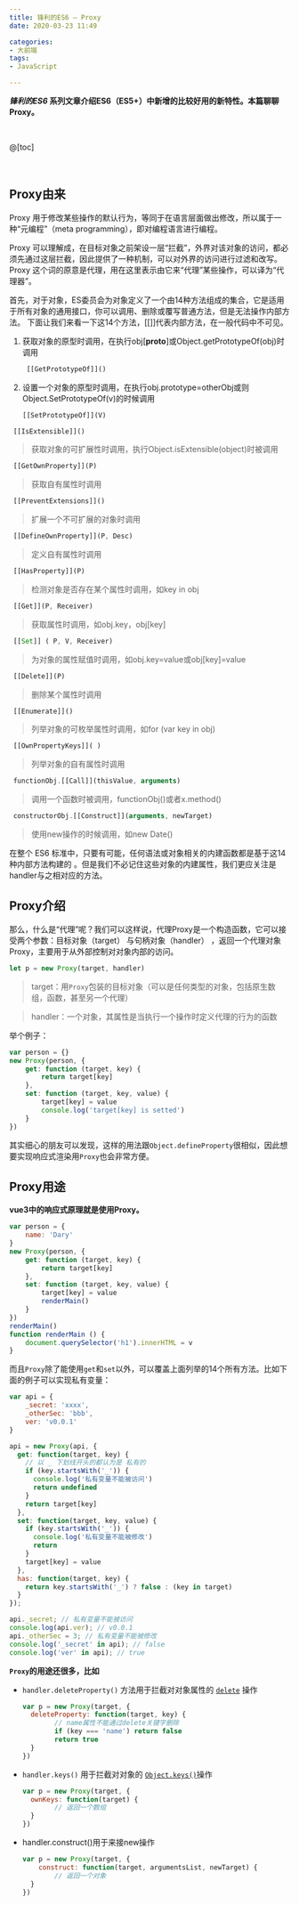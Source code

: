 ```yaml
---
title: 锋利的ES6 — Proxy
date: 2020-03-23 11:49

categories:
- 大前端
tags:
- JavaScript

---
```


***锋利的ES6* 系列文章介绍ES6（ES5+）中新增的比较好用的新特性。本篇聊聊Proxy。**

<br>

@[toc]

<br>

## Proxy由来

Proxy 用于修改某些操作的默认行为，等同于在语言层面做出修改，所以属于一种“元编程”（meta programming），即对编程语言进行编程。

Proxy 可以理解成，在目标对象之前架设一层“拦截”，外界对该对象的访问，都必须先通过这层拦截，因此提供了一种机制，可以对外界的访问进行过滤和改写。Proxy 这个词的原意是代理，用在这里表示由它来“代理”某些操作，可以译为“代理器”。

首先，对于对象，ES委员会为对象定义了一个由14种方法组成的集合，它是适用于所有对象的通用接口，你可以调用、删除或覆写普通方法，但是无法操作内部方法。 下面让我们来看一下这14个方法，[[]]代表内部方法，在一般代码中不可见。



1. 获取对象的原型时调用，在执行obj[__proto__]或Object.getPrototypeOf(obj)时调用

   ```js
    [[GetPrototypeOf]]()
   ```



2. 设置一个对象的原型时调用，在执行obj.prototype=otherObj或则Object.SetPrototypeOf(v)的时候调用

   ```js
   [[SetPrototypeOf]](V)  
   ```



 ```js
  [[IsExtensible]]()
 ```

  > 获取对象的可扩展性时调用，执行Object.isExtensible(object)时被调用

  

 ```js
  [[GetOwnProperty]](P)
 ```

  > 获取自有属性时调用

  

 ```javascript
  [[PreventExtensions]]()
 ```

  > 扩展一个不可扩展的对象时调用

  

 ```javascript
  [[DefineOwnProperty]](P, Desc)
 ```

  > 定义自有属性时调用

  

 ```js
  [[HasProperty]](P)
 ```

  > 检测对象是否存在某个属性时调用，如key in obj

  

 ```js
  [[Get]](P, Receiver)
 ```

  > 获取属性时调用，如obj.key，obj[key]

  

 ```js
  [[Set]] ( P, V, Receiver)
 ```

  > 为对象的属性赋值时调用，如obj.key=value或obj[key]=value

  

 ```js
  [[Delete]](P)
 ```

  > 删除某个属性时调用

  

 ```js
  [[Enumerate]]()
 ```

  > 列举对象的可枚举属性时调用，如for (var key in obj)

  

 ```js
  [[OwnPropertyKeys]]( )
 ```

  > 列举对象的自有属性时调用

  

 ```js
  functionObj.[[Call]](thisValue, arguments)
 ```

  > 调用一个函数时被调用，functionObj()或者x.method()

  

 ```js
  constructorObj.[[Construct]](arguments, newTarget)
 ```

  > 使用new操作的时候调用，如new Date()



在整个 ES6 标准中，只要有可能，任何语法或对象相关的内建函数都是基于这14种内部方法构建的 。但是我们不必记住这些对象的内建属性，我们更应关注是handler与之相对应的方法。



## Proxy介绍

那么，什么是“代理”呢？我们可以这样说，代理Proxy是一个构造函数，它可以接受两个参数：目标对象（target） 与句柄对象（handler） ，返回一个代理对象Proxy，主要用于从外部控制对对象内部的访问。

```javascript
let p = new Proxy(target, handler)
```

>target：用`Proxy`包装的目标对象（可以是任何类型的对象，包括原生数组，函数，甚至另一个代理）

> handler：一个对象，其属性是当执行一个操作时定义代理的行为的函数

举个例子：

```js
var person = {}
new Proxy(person, {
    get: function (target, key) {
        return target[key]
    },
    set: function (target, key, value) {
        target[key] = value
        console.log('target[key] is setted')
    }
})
```

其实细心的朋友可以发现，这样的用法跟`Object.defineProperty`很相似，因此想要实现响应式渲染用`Proxy`也会非常方便。



## Proxy用途

**vue3中的响应式原理就是使用Proxy。**

```javascript
var person = {
    name: 'Dary'
}
new Proxy(person, {
    get: function (target, key) {
        return target[key]
    },
    set: function (target, key, value) {
        target[key] = value
        renderMain()
    }
})
renderMain()
function renderMain () {
    document.querySelector('h1').innerHTML = v
}
```



而且`Proxy`除了能使用`get`和`set`以外，可以覆盖上面列举的14个所有方法。比如下面的例子可以实现私有变量：

```js
var api = {
	_secret: 'xxxx',
	_otherSec: 'bbb',
	ver: 'v0.0.1'
}

api = new Proxy(api, {
  get: function(target, key) {
    // 以 _ 下划线开头的都认为是 私有的
    if (key.startsWith('_')) {
      console.log('私有变量不能被访问')
      return undefined
    }
    return target[key]
  },
  set: function(target, key, value) {
    if (key.startsWith('_')) {
      console.log('私有变量不能被修改')
      return
    }
    target[key] = value
  },
  has: function(target, key) {
    return key.startsWith('_') ? false : (key in target)
  }
});

api._secret; // 私有变量不能被访问
console.log(api.ver); // v0.0.1
api._otherSec = 3; // 私有变量不能被修改
console.log('_secret' in api); // false
console.log('ver' in api); // true
```



**`Proxy`的用途还很多，比如**

* `handler.deleteProperty()` 方法用于拦截对对象属性的 [`delete`](https://developer.mozilla.org/zh-CN/docs/Web/JavaScript/Reference/Operators/delete) 操作

  ```javascript
  var p = new Proxy(target, {
  	deleteProperty: function(target, key) {
          // name属性不能通过delete关键字删除
          if (key === 'name') return false
          return true
  	}
  })
  ```

  

* `handler.keys()` 用于拦截对对象的 [`Object.keys()`](https://developer.mozilla.org/en-US/docs/Web/JavaScript/Reference/Global_Objects/Object/keys)操作

  ```javascript
  var p = new Proxy(target, {
  	ownKeys: function(target) {
          // 返回一个数组
  	}
  })
  ```

  

* handler.construct()用于来接new操作

  ```js
  var p = new Proxy(target, {
      construct: function(target, argumentsList, newTarget) {
          // 返回一个对象
  	}
  })
  ```

  

